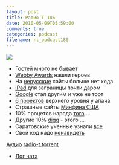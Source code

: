 ```yaml
---
layout: post
title: Радио-Т 186
date: 2010-05-09T05:59:00
comments: true
categories: podcast
filename: rt_podcast186
---
```

![](https://radio-t.com/images/radio-t/rt186.jpg)

- Гостей много не бывает
- [Webby Awards](http://internetno.net/2010/05/05/webby-awards-2010/) нашли героев
- На [нерусские](http://www.readwriteweb.com/archives/icann_frees_country_codes_from_the_alphabet.php) сайты больше нет хода
- [iPad](http://www.engadget.com/2010/05/07/ipad-international-launch-is-go-on-may-28/) для заграницы почти даром
- [Google](http://mashable.com/2010/05/05/new-google-search/) стал другим и уже не торт
- [6 проектов](http://soft.compulenta.ru/528799/) верхнего уровня у апача
- Страшные сайты [Минфина США](http://www.securitylab.ru/news/393503.php)
- 10% процетов народа [того](http://mashable.com/2010/05/05/texting-during-sex/) ...
- Другие 10% [digg](http://techcrunch.com/2010/05/06/digg-cuts-10-of-staff/) - этого ...
- Саратовские ученные узнали [все](http://ruformator.ru/news/article0665D/default.asp)
- Свой код надо [ненавидеть](http://coderoom.wordpress.com/2010/04/22/7-reasons-to-hate-your-code/)

[Аудио](http://archive.rucast.net/radio-t/media/rt_podcast186.mp3)
[radio-t.torrent](http://www.radio-t.com/torrents/rt_podcast186.mp3.torrent)

* [Лог чата](http://chat.radio-t.com/logs/radio-t-186.html)
<audio src="http://archive.rucast.net/radio-t/media/rt_podcast186.mp3" preload="none"></audio>
